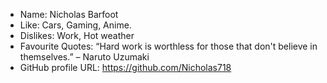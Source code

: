 - Name: Nicholas Barfoot
- Like: Cars, Gaming, Anime.
- Dislikes: Work, Hot weather
- Favourite Quotes: “Hard work is worthless for those that don't believe in themselves.” – Naruto Uzumaki
- GitHub profile URL: https://github.com/Nicholas718
